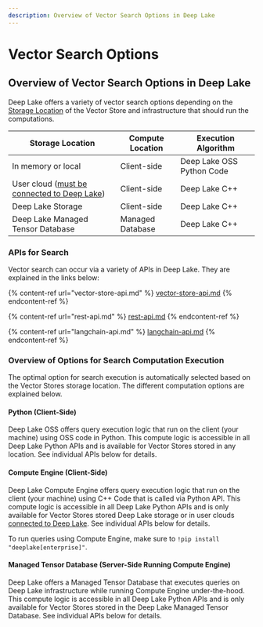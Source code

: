 ```yaml
---
description: Overview of Vector Search Options in Deep Lake
---
```


# Vector Search Options

## Overview of Vector Search Options in Deep Lake

Deep Lake offers a variety of vector search options depending on the [Storage Location](../../../../setup/storage-and-creds/storage-options.md) of the Vector Store and infrastructure that should run the computations.

| Storage Location                                                                                        | Compute Location | Execution Algorithm       |
| ------------------------------------------------------------------------------------------------------- | ---------------- | ------------------------- |
| In memory or local                                                                                      | Client-side      | Deep Lake OSS Python Code |
| User cloud ([must be connected to Deep Lake](../../../../setup/storage-and-creds/managed-credentials/)) | Client-side      | Deep Lake C++             |
| Deep Lake Storage                                                                                       | Client-side      | Deep Lake C++             |
| Deep Lake Managed Tensor Database                                                                       | Managed Database | Deep Lake C++             |

### APIs for Search

Vector search can occur via a variety of APIs in Deep Lake. They are explained in the links below:

{% content-ref url="vector-store-api.md" %}
[vector-store-api.md](vector-store-api.md)
{% endcontent-ref %}

{% content-ref url="rest-api.md" %}
[rest-api.md](rest-api.md)
{% endcontent-ref %}

{% content-ref url="langchain-api.md" %}
[langchain-api.md](langchain-api.md)
{% endcontent-ref %}

### Overview of Options for Search Computation Execution

The optimal option for search execution is automatically selected based on the Vector Stores storage location. The different computation options are explained below.

#### Python (Client-Side)

Deep Lake OSS offers query execution logic that run on the client (your machine) using OSS code in Python. This compute logic is accessible in all Deep Lake Python APIs and is available for Vector Stores stored in any location. See individual APIs below for details.&#x20;

#### Compute Engine (Client-Side)

Deep Lake Compute Engine offers query execution logic that run on the client (your machine) using C++ Code that is called via Python API. This compute logic is accessible in all Deep Lake Python APIs and is only available for Vector Stores stored Deep Lake storage or in user clouds [connected to Deep Lake](../../../../setup/storage-and-creds/managed-credentials/). See individual APIs below for details.&#x20;

To run queries using Compute Engine, make sure to `!pip install "deeplake[enterprise]"`.

#### Managed Tensor Database (Server-Side Running Compute Engine)

Deep Lake offers a Managed Tensor Database that executes queries on Deep Lake infrastructure while running Compute Engine under-the-hood. This compute logic is accessible in all Deep Lake Python APIs and is only available for Vector Stores stored in the Deep Lake Managed Tensor Database. See individual APIs below for details.&#x20;
